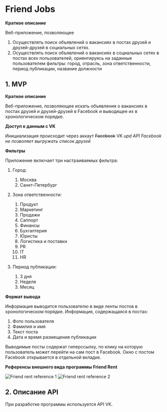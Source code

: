 ﻿# Friend Jobs

**Краткое описание**

Веб-приложение, позволяющее 
1. Осуществлять поиск объявлений о вакансиях в постах друзей и друзей-друзей в социальных сетях. 
2. Осуществлять поиск объявлений о вакансиях в социальных сетях в постах всех пользователей, ориентируясь на заданные пользователем фильтры: город, отрасль, зона ответственности, период публикации, название должности


## 1. MVP

**Краткое описание**

Веб-приложение, позволяющее искать объявления о вакансиях в постах друзей и друзей-друзей в Facebook и выводящее их в хронологическом порядке.

**Доступ к данным с VK**

Инициализация происходит через аккаут ~~Facebook~~ VK
*upd API Facebook не позволяет выгружать список друзей* 



**Фильтры**

Приложение включает три настраиваемых фильтра:
1. Город:
	1. Москва
	2. Санкт-Петербург
	
2. Зона ответственности:
	1. Продукт
	2. Маркетинг
	3. Продажи
	4. Саппорт
	5. Финансы
	6. Бухгалтерия
	7. Юристы
	8. Логистика и поставки 
	9. PR
	10. IT
	11. HR
 
3. Период публикации:
	1. 3 дня
	2. Неделя
	3. Месяц

**Формат вывода**

Информация выводится пользователю в виде ленты постов в хронологическом порядке.
Информация, содержащаяся в постах:

1. Фото пользователя
2. Фамилия и имя
3. Текст поста
4. Дата и время размещения публикации

Выводимые посты содержат гиперссылку, по клику на которую пользователь может перейти на сам пост в Facebook. Окно с постом Facebook открывается в отдельной вкладке.


**Референсы внешнего вида программы Friend Rent**

![Friend rent reference 1](http://runetmir.com/wp-content/uploads/2013/09/FriendRent.jpg)
![Friend rent reference 2](https://i.pinimg.com/originals/64/ae/19/64ae19b74ed6f0e10840f66a7377f02b.jpg)

## 2. Описание API

При разработке программы используется API VK.

